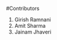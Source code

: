 #Contributors
<br>
<ol>

<li>Girish Ramnani</li>
<li>Amit Sharma</li>
<li>Jainam Jhaveri</li>

</ol>
